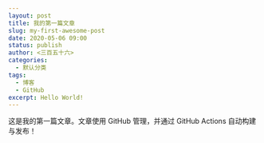```yaml
---
layout: post
title: 我的第一篇文章
slug: my-first-awesome-post
date: 2020-05-06 09:00
status: publish
author: <三百五十六>
categories: 
  - 默认分类
tags: 
  - 博客
  - GitHub
excerpt: Hello World!
---
```


这是我的第一篇文章。文章使用 GitHub 管理，并通过 GitHub Actions 自动构建与发布！